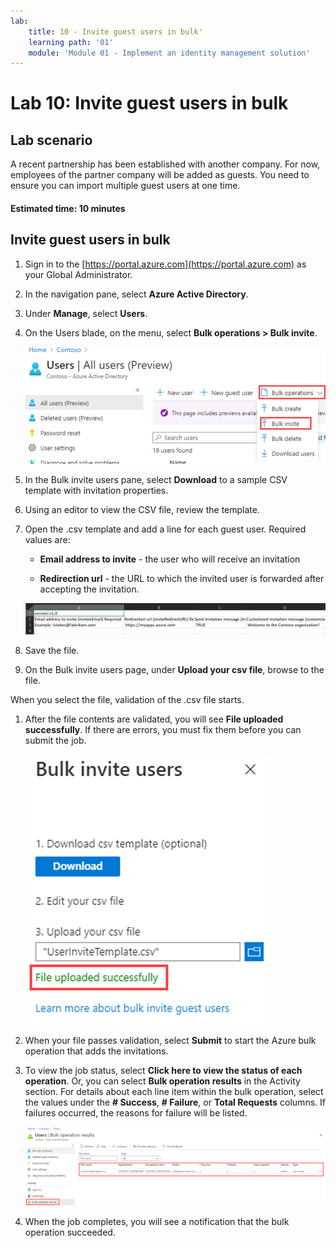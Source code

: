 ```yaml
---
lab:
    title: 10 - Invite guest users in bulk'
    learning path: '01'
    module: 'Module 01 - Implement an identity management solution'
---
```


# Lab 10: Invite guest users in bulk

## Lab scenario

A recent partnership has been established with another company. For now, employees of the partner company will be added as guests. You need to ensure you can import multiple guest users at one time.

#### Estimated time: 10 minutes

## Invite guest users in bulk

1. Sign in to the [https://portal.azure.com](https://portal.azure.com) as your Global Administrator.

1. In the navigation pane, select **Azure Active Directory**.

1. Under **Manage**, select **Users**.

1. On the Users blade, on the menu, select **Bulk operations > Bulk invite**.

     ![Screen image displaying the All user page with the Bulk operations and Bulk invite menu options highlighted](./media/lp1-mod3-bulk-invite-option.png)

1. In the Bulk invite users pane, select **Download** to a sample CSV template with invitation properties.

1. Using an editor to view the CSV file, review the template.

1. Open the .csv template and add a line for each guest user. Required values are:

    - **Email address to invite** - the user who will receive an invitation

    - **Redirection url** - the URL to which the invited user is forwarded after accepting the invitation.

    ![Screen image displaying the example bulk invite guests template CSV](./media/lp1-mod3-template-csv.png)

1. Save the file.

1. On the Bulk invite users page, under **Upload your csv file**, browse to the file.

When you select the file, validation of the .csv file starts.

1. After the file contents are validated, you will see **File uploaded successfully**. If there are errors, you must fix them before you can submit the job.

    ![Screen image displaying Bulk invite users with File uploaded successfully message highlighted](./media/lp1-mod3-bulk-invite-users-upload-csv.png)

1. When your file passes validation, select **Submit** to start the Azure bulk operation that adds the invitations.

1. To view the job status, select **Click here to view the status of each operation**. Or, you can select **Bulk operation results** in the Activity section. For details about each line item within the bulk operation, select the values under the **# Success**, **# Failure**, or **Total Requests** columns. If failures occurred, the reasons for failure will be listed.

    ![Screen image displaying the results of a bulk operation](./media/lp1-mod3-bulk-operations-results.png)

1. When the job completes, you will see a notification that the bulk operation succeeded.
